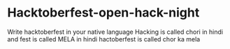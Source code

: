# Hacktoberfest-open-hack-night
Write hacktoberfest in your native language
Hacking is called chori in hindi and fest is called MELA in hindi
hactoberfest is called chor ka mela 
